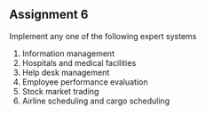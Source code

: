 ## Assignment 6

Implement any one of the following expert systems

1. Information management 
2. Hospitals and medical facilities
3. Help desk management
4. Employee performance evaluation
5. Stock market trading
6. Airline scheduling and cargo scheduling
